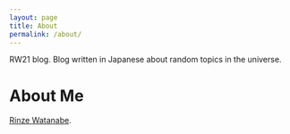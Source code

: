 ```yaml
---
layout: page
title: About
permalink: /about/
---
```


RW21 blog. Blog written in Japanese about random topics in the universe.

# About Me

[Rinze Watanabe](rinzewatanabe.com).

